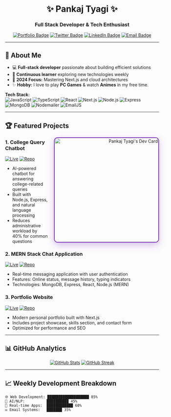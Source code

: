 <div align="center">
  
# ✨ Pankaj Tyagi ✨

### Full Stack Developer & Tech Enthusiast


[![Portfolio Badge](https://img.shields.io/badge/Portfolio-9745F5?style=for-the-badge&logo=firefox&logoColor=white)](https://thegoofy-guy.is-a.dev)
[![Twitter Badge](https://img.shields.io/badge/X-000000?style=for-the-badge&logo=x&logoColor=white)](https://x.com/thegoofyy_guy)
[![LinkedIn Badge](https://img.shields.io/badge/LinkedIn-201E43?style=for-the-badge&logo=linkedin&logoColor=white)](https://www.linkedin.com/in/thegoofy-dev)
[![Email Badge](https://img.shields.io/badge/Gmail-092B9C?style=for-the-badge&logo=gmail&logoColor=white)](mailto:pankajtyagi1601@gmail.com)

</div>

---

## 🚀 About Me

- 💻 **Full-stack developer** passionate about building efficient solutions
- 🧠 **Continuous learner** exploring new technologies weekly
- 🎯 **2024 Focus:** Mastering Next.js and cloud architectures
- ✨ **Hobby:** I love to play **PC Games** & watch **Animes** in my free time.

**Tech Stack:**  
![JavaScript](https://img.shields.io/badge/-JavaScript-F7DF1E?logo=javascript&logoColor=black)
![TypeScript](https://img.shields.io/badge/-TypeScript-3178C6?logo=typescript&logoColor=white)
![React](https://img.shields.io/badge/-React-61DAFB?logo=react&logoColor=black)
![Next.js](https://img.shields.io/badge/-Next.js-000000?logo=next.js&logoColor=white)
![Node.js](https://img.shields.io/badge/-Node.js-339933?logo=node.js&logoColor=white)
![Express](https://img.shields.io/badge/-Express-000000?logo=express&logoColor=white)
![MongoDB](https://img.shields.io/badge/-MongoDB-47A248?logo=mongodb&logoColor=white)
![Nodemailer](https://img.shields.io/badge/-Nodemailer-339933?logo=mail.ru&logoColor=white)
![EmailJS](https://img.shields.io/badge/-EmailJS-CF2C84?logo=gmail&logoColor=white)

---

## 🏆 Featured Projects


<a href="https://app.daily.dev/goofy_guy" align="right">
  <img 
    src="https://api.daily.dev/devcards/v2/dLZFgTpZ1LsHsVHSaKXUJ.png?r=24814&theme=nightowl" 
    width="340"
    alt="Pankaj Tyagi's Dev Card"
    align="right"
    style="border-radius: 12px; border: 2px solid #7B2CBF; box-shadow: 0 8px 24px rgba(123,44,191,0.3); margin: 0 0 20px 20px;"
  />
</a>



### 1. College Query Chatbot
[![Live](https://img.shields.io/badge/Live-5A189A?style=for-the-badge&logo=firefox&logoColor=white)](http://collegechatbot.tiiny.site/)
[![Repo](https://img.shields.io/badge/GitHub-092B9C?style=for-the-badge&logo=github&logoColor=white)](https://github.com/thegoofy-dev/College-chatbot)
- AI-powered chatbot for answering college-related queries
- Built with Node.js, Express, and natural language processing
- Reduces administrative workload by 40% for common questions

### 2. MERN Stack Chat Application
[![Live](https://img.shields.io/badge/Live-5A189A?style=for-the-badge&logo=firefox&logoColor=white)](https://igluz-chatapp.onrender.com/)
[![Repo](https://img.shields.io/badge/GitHub-092B9C?style=for-the-badge&logo=github&logoColor=white)](https://github.com/thegoofy-dev/MERN-ChatApp)
- Real-time messaging application with user authentication
- Features: Online status, message history, typing indicators
- Technologies: MongoDB, Express, React, Node.js (MERN)

### 3. Portfolio Website
[![Live](https://img.shields.io/badge/Live-5A189A?style=for-the-badge&logo=firefox&logoColor=white)](https://thegoofy-guy.is-a.dev/)
[![Repo](https://img.shields.io/badge/GitHub-092B9C?style=for-the-badge&logo=github&logoColor=white)](https://github.com/thegoofy-dev/personal-portfolio)
- Modern personal portfolio built with Next.js
- Includes project showcase, skills section, and contact form
- Optimized for performance and SEO

---

## 📊 GitHub Analytics

<div align="center">
  
[![GitHub Stats](https://github-readme-stats.vercel.app/api?username=thegoofy-dev&show_icons=true&theme=midnight-purple&hide_border=false)](https://github.com/thegoofy-dev)
[![GitHub Streak](https://streak-stats.demolab.com/?user=thegoofy-dev&theme=midnight-purple)](https://git.io/streak-stats)

</div>

---

## 📈 Weekly Development Breakdown

```text
🌐 Web Development: ███████████████████ 85% 
🤖 AI/NLP:          ██████████ 45% 
📱 Real-time Apps:  ████████████ 60% 
✉️ Email Systems:   ███████ 35%
```
